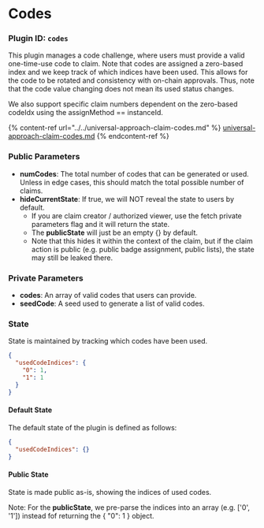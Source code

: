 # Codes

### Plugin ID: `codes`

This plugin manages a code challenge, where users must provide a valid one-time-use code to claim. Note that codes are assigned a zero-based index and we keep track of which indices have been used. This allows for the code to be rotated and consistency with on-chain approvals. Thus, note that the code value changing does not mean its used status changes.

We also support specific claim numbers dependent on the zero-based codeIdx using the assignMethod == instanceId.

{% content-ref url="../../universal-approach-claim-codes.md" %}
[universal-approach-claim-codes.md](../../universal-approach-claim-codes.md)
{% endcontent-ref %}

### Public Parameters

* **numCodes**: The total number of codes that can be generated or used. Unless in edge cases, this should match the total possible number of claims.
* **hideCurrentState**: If true, we will NOT reveal the state to users by default.&#x20;
  * If you are claim creator / authorized viewer, use the fetch private parameters flag and it will return the state.
  * The **publicState** will just be an empty {} by default.
  * Note that this hides it within the context of the claim, but if the claim action is public (e.g. public badge assignment, public lists), the state may still be leaked there.

### Private Parameters

* **codes**: An array of valid codes that users can provide.
* **seedCode**: A seed used to generate a list of valid codes.

### State

State is maintained by tracking which codes have been used.

```json
{
  "usedCodeIndices": {
    "0": 1,
    "1": 1
  }
}
```

#### Default State

The default state of the plugin is defined as follows:

```json
{
  "usedCodeIndices": {}
}
```

#### Public State

State is made public as-is, showing the indices of used codes.

Note: For the **publicState**, we pre-parse the indices into an array (e.g. \['0', '1']) instead fof returning the { "0": 1 } object.
